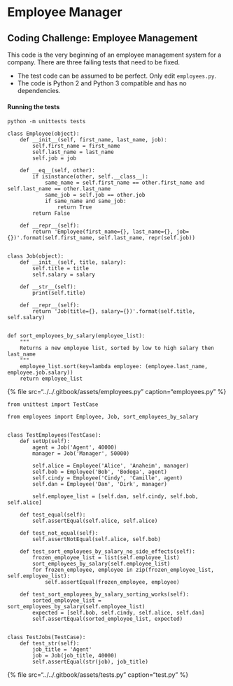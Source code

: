 Employee Manager
================

Coding Challenge: Employee Management
-------------------------------------

This code is the very beginning of an employee management system for a company. There are three failing tests that need to be fixed.

-   The test code can be assumed to be perfect. Only edit `employees.py`.
-   The code is Python 2 and Python 3 compatible and has no dependencies.

#### Running the tests

    python -m unittests tests

    class Employee(object):
        def __init__(self, first_name, last_name, job):
            self.first_name = first_name
            self.last_name = last_name
            self.job = job

        def __eq__(self, other):
            if isinstance(other, self.__class__):
                same_name = self.first_name == other.first_name and self.last_name == other.last_name
                same_job = self.job == other.job
                if same_name and same_job:
                    return True
            return False

        def __repr__(self):
            return 'Employee(first_name={}, last_name={}, job={})'.format(self.first_name, self.last_name, repr(self.job))


    class Job(object):
        def __init__(self, title, salary):
            self.title = title
            self.salary = salary

        def __str__(self):
            print(self.title)

        def __repr__(self):
            return 'Job(title={}, salary={})'.format(self.title, self.salary)


    def sort_employees_by_salary(employee_list):
        """
        Returns a new employee list, sorted by low to high salary then last_name
        """
        employee_list.sort(key=lambda employee: (employee.last_name, employee.job.salary))
        return employee_list

{% file src=“../../.gitbook/assets/employees.py” caption=“employees.py” %}

    from unittest import TestCase

    from employees import Employee, Job, sort_employees_by_salary


    class TestEmployees(TestCase):
        def setUp(self):
            agent = Job('Agent', 40000)
            manager = Job('Manager', 50000)

            self.alice = Employee('Alice', 'Anaheim', manager)
            self.bob = Employee('Bob', 'Bodega', agent)
            self.cindy = Employee('Cindy', 'Camille', agent)
            self.dan = Employee('Dan', 'Dirk', manager)

            self.employee_list = [self.dan, self.cindy, self.bob, self.alice]

        def test_equal(self):
            self.assertEqual(self.alice, self.alice)

        def test_not_equal(self):
            self.assertNotEqual(self.alice, self.bob)

        def test_sort_employees_by_salary_no_side_effects(self):
            frozen_employee_list = list(self.employee_list)
            sort_employees_by_salary(self.employee_list)
            for frozen_employee, employee in zip(frozen_employee_list, self.employee_list):
                self.assertEqual(frozen_employee, employee)

        def test_sort_employees_by_salary_sorting_works(self):
            sorted_employee_list = sort_employees_by_salary(self.employee_list)
            expected = [self.bob, self.cindy, self.alice, self.dan]
            self.assertEqual(sorted_employee_list, expected)


    class TestJobs(TestCase):
        def test_str(self):
            job_title = 'Agent'
            job = Job(job_title, 40000)
            self.assertEqual(str(job), job_title)

{% file src=“../../.gitbook/assets/tests.py” caption=“test.py” %}
